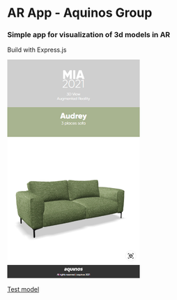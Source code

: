<h1>AR App - Aquinos Group</h1>
<lr>

<h3>Simple app for visualization of 3d models in AR</h3>
<p>Build with Express.js</p>

<img src="./public/assets/img/readmedoc.jpg"
     alt="ex"
     style="height: 500px; "/>



<a href="https://ar-aquinos-app.herokuapp.com/audrey">Test model</a>



